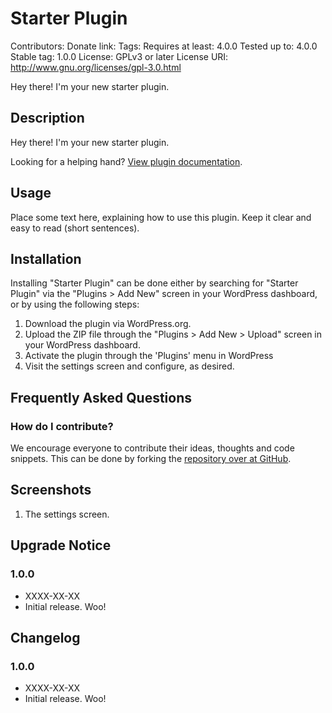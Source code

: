# Starter Plugin
Contributors:
Donate link:
Tags:
Requires at least: 4.0.0
Tested up to: 4.0.0
Stable tag: 1.0.0
License: GPLv3 or later
License URI: http://www.gnu.org/licenses/gpl-3.0.html

Hey there! I'm your new starter plugin.

## Description

Hey there! I'm your new starter plugin.

Looking for a helping hand? [View plugin documentation](http://domain.com/).

## Usage

Place some text here, explaining how to use this plugin. Keep it clear and easy to read (short sentences).

## Installation

Installing "Starter Plugin" can be done either by searching for "Starter Plugin" via the "Plugins > Add New" screen in your WordPress dashboard, or by using the following steps:

1. Download the plugin via WordPress.org.
1. Upload the ZIP file through the "Plugins > Add New > Upload" screen in your WordPress dashboard.
1. Activate the plugin through the 'Plugins' menu in WordPress
1. Visit the settings screen and configure, as desired.

## Frequently Asked Questions

### How do I contribute?

We encourage everyone to contribute their ideas, thoughts and code snippets. This can be done by forking the [repository over at GitHub](http://github.com/mattyza/starter-plugin/).

## Screenshots

1. The settings screen.


## Upgrade Notice

### 1.0.0
* XXXX-XX-XX
* Initial release. Woo!

## Changelog

### 1.0.0
* XXXX-XX-XX
* Initial release. Woo!